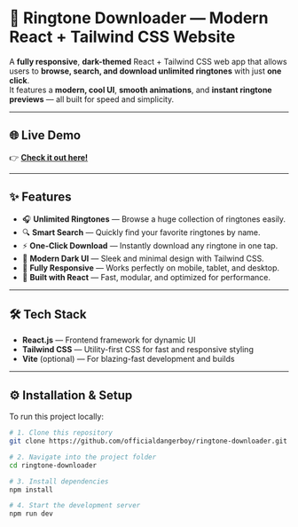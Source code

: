# 🎵 Ringtone Downloader — Modern React + Tailwind CSS Website

A **fully responsive**, **dark-themed** React + Tailwind CSS web app that allows users to **browse, search, and download unlimited ringtones** with just **one click**.  
It features a **modern, cool UI**, **smooth animations**, and **instant ringtone previews** — all built for speed and simplicity.

---

## 🌐 Live Demo
👉 **[Check it out here!](https://officialdangerboy.github.io/ringtone-downloader/)**  

---

## ✨ Features

- 🎧 **Unlimited Ringtones** — Browse a huge collection of ringtones easily.  
- 🔍 **Smart Search** — Quickly find your favorite ringtones by name.  
- ⚡ **One-Click Download** — Instantly download any ringtone in one tap.  
- 💎 **Modern Dark UI** — Sleek and minimal design with Tailwind CSS.  
- 📱 **Fully Responsive** — Works perfectly on mobile, tablet, and desktop.  
- 🚀 **Built with React** — Fast, modular, and optimized for performance.  

---

## 🛠️ Tech Stack

- **React.js** — Frontend framework for dynamic UI  
- **Tailwind CSS** — Utility-first CSS for fast and responsive styling  
- **Vite** (optional) — For blazing-fast development and builds  

---

## ⚙️ Installation & Setup

To run this project locally:

```bash
# 1. Clone this repository
git clone https://github.com/officialdangerboy/ringtone-downloader.git

# 2. Navigate into the project folder
cd ringtone-downloader

# 3. Install dependencies
npm install

# 4. Start the development server
npm run dev
```
